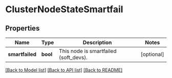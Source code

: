 # ClusterNodeStateSmartfail

## Properties
Name | Type | Description | Notes
------------ | ------------- | ------------- | -------------
**smartfailed** | **bool** | This node is smartfailed (soft_devs). | [optional] 

[[Back to Model list]](../README.md#documentation-for-models) [[Back to API list]](../README.md#documentation-for-api-endpoints) [[Back to README]](../README.md)


